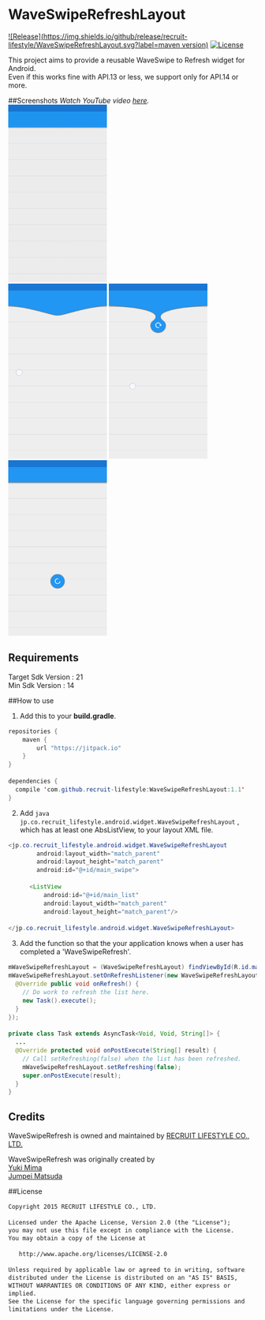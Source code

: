 # WaveSwipeRefreshLayout

[![Release](https://img.shields.io/github/release/recruit-lifestyle/WaveSwipeRefreshLayout.svg?label=maven version)](https://github.com/recruit-lifestyle/WaveSwipeRefreshLayout)
[![License](https://img.shields.io/hexpm/l/plug.svg)]()

This project aims to provide a reusable WaveSwipe to Refresh widget for Android.  
Even if this works fine with API.13 or less, we support only for API.14 or more.


##Screenshots
*Watch YouTube video [here](https://www.youtube.com/watch?v=aGeeLE9vxY4&feature=youtu.be).*  
![](./sc/animation.gif)  
<img src="./sc/sc1.png" width="200">
<img src="./sc/sc2.png" width="200">
<img src="./sc/sc3.png" width="200">

## Requirements
Target Sdk Version : 21  
Min Sdk Version : 14  

##How to use
1) Add this to your **build.gradle**.
```java
repositories {
    maven {
        url "https://jitpack.io"
    }
}

dependencies {
  compile 'com.github.recruit-lifestyle:WaveSwipeRefreshLayout:1.1'
}
```  

2) Add  ```java jp.co.recruit_lifestyle.android.widget.WaveSwipeRefreshLayout``` , which has at least one AbsListView, to your layout XML file.
```java
<jp.co.recruit_lifestyle.android.widget.WaveSwipeRefreshLayout
        android:layout_width="match_parent"
        android:layout_height="match_parent"
        android:id="@+id/main_swipe">

      <ListView
          android:id="@+id/main_list"
          android:layout_width="match_parent"
          android:layout_height="match_parent"/>

</jp.co.recruit_lifestyle.android.widget.WaveSwipeRefreshLayout>
```  

3) Add the function so that the your application knows when a user has completed a 'WaveSwipeRefresh'.
```java
mWaveSwipeRefreshLayout = (WaveSwipeRefreshLayout) findViewById(R.id.main_swipe);
mWaveSwipeRefreshLayout.setOnRefreshListener(new WaveSwipeRefreshLayout.OnRefreshListener() {
  @Override public void onRefresh() {
    // Do work to refresh the list here.
    new Task().execute();
  }
});

private class Task extends AsyncTask<Void, Void, String[]> {
  ...
  @Override protected void onPostExecute(String[] result) {
    // Call setRefreshing(false) when the list has been refreshed.
    mWaveSwipeRefreshLayout.setRefreshing(false);
    super.onPostExecute(result);
  }
}
```

## Credits

WaveSwipeRefresh is owned and maintained by [RECRUIT LIFESTYLE CO., LTD.](http://www.recruit-lifestyle.co.jp/)

WaveSwipeRefresh was originally created by  
[Yuki Mima](https://github.com/amyu)  
[Jumpei Matsuda](https://github.com/jmatsu)


##License

    Copyright 2015 RECRUIT LIFESTYLE CO., LTD.

    Licensed under the Apache License, Version 2.0 (the "License");
    you may not use this file except in compliance with the License.
    You may obtain a copy of the License at

       http://www.apache.org/licenses/LICENSE-2.0

    Unless required by applicable law or agreed to in writing, software
    distributed under the License is distributed on an "AS IS" BASIS,
    WITHOUT WARRANTIES OR CONDITIONS OF ANY KIND, either express or implied.
    See the License for the specific language governing permissions and
    limitations under the License.
